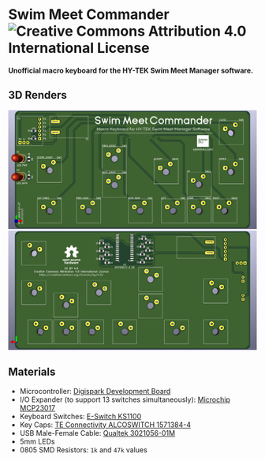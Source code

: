 # Swim Meet Commander ![Creative Commons Attribution 4.0 International License](https://img.shields.io/badge/license-CC%20BY%204.0-blue)
#### Unofficial macro keyboard for the HY-TEK Swim Meet Manager software.

## 3D Renders
![PCB 3D Rendering, Front](readme_misc/pcb3d_f.png)
![PCB 3D Rendering, Back](readme_misc/pcb3d_b.png)

## Materials

* Microcontroller: [Digispark Development Board](https://www.amazon.com/DAOKI-Digispark-Kickstarter-ATTINY85-Development/dp/B01MDUHSWO) 
* I/O Expander (to support 13 switches simultaneously): [Microchip MCP23017](https://www.digikey.com/product-detail/en/MCP23017T-E%2fSO/MCP23017T-E%2fSOCT-ND/5358289/) 
* Keyboard Switches: [E-Switch KS1100](https://www.digikey.com/product-detail/en/KS1100OA1AF060/EG5505-ND/7364301/) 
* Key Caps: [TE Connectivity ALCOSWITCH 1571384-4](https://www.digikey.com/product-detail/en/1571384-4/450-1829-ND/1201463/) 
* USB Male-Female Cable: [Qualtek 3021056-01M](https://www.digikey.com/product-detail/en/3021056-01M/Q1104-ND/7795306/) 
* 5mm LEDs 
* 0805 SMD Resistors: `1k` and `47k` values 
